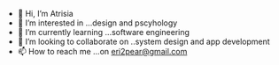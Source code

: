 - 👋 Hi, I’m Atrisia
- 👀 I’m interested in ...design and pscyhology
- 🌱 I’m currently learning ...software engineering 
- 💞️ I’m looking to collaborate on ..system design and app development
- 📫 How to reach me ...on eri2pear@gmail.com 

<!---
eri2pear/eri2pear is a ✨ special ✨ repository because its `README.md` (this file) appears on your GitHub profile.
You can click the Preview link to take a look at your changes.
--->
